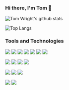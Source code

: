 ### Hi there, I'm Tom 👋

![Tom Wright's github stats](https://github-readme-stats.vercel.app/api?username=TomWright&count_private=true&show_icons=true&theme=darcula)

![Top Langs](https://github-readme-stats.vercel.app/api/top-langs/?username=TomWright&layout=compact&theme=darcula)

### Tools and Technologies

![](https://img.shields.io/badge/Lang-Go-informational?style=flat&logo=go&logoColor=white&color=2bbc8a)
![](https://img.shields.io/badge/Lang-Java-informational?style=flat&logo=java&logoColor=white&color=2bbc8a)
![](https://img.shields.io/badge/Lang-Kotlin-informational?style=flat&logo=kotlin&logoColor=white&color=2bbc8a)
![](https://img.shields.io/badge/Lang-NodeJS-informational?style=flat&logo=node.js&logoColor=white&color=2bbc8a)
![](https://img.shields.io/badge/Lang-PHP-informational?style=flat&logo=php&logoColor=white&color=2bbc8a)
![](https://img.shields.io/badge/Lang-Javascript-informational?style=flat&logo=javascript&logoColor=white&color=2bbc8a)
![]([https://img.shields.io/badge/Lang-Javascript-informational?style=flat&logo=javascript&logoColor=white&color=2bbc8a](https://img.shields.io/badge/Lang-Python-informational?style=flat&logo=go&logoColor=white&color=2bbc8a))

![]([https://img.shields.io/badge/Framework-Svelte-informational?style=flat&logo=svelte&logoColor=white&color=2bbc8a](https://img.shields.io/badge/Framework-SolidJS-informational?style=flat&logo=svelte&logoColor=white&color=2bbc8a))
![](https://img.shields.io/badge/Framework-Svelte-informational?style=flat&logo=svelte&logoColor=white&color=2bbc8a)
![](https://img.shields.io/badge/Framework-React-informational?style=flat&logo=react&logoColor=white&color=2bbc8a)
![](https://img.shields.io/badge/Framework-Spring-informational?style=flat&logo=spring&logoColor=white&color=2bbc8a)

![](https://img.shields.io/badge/Storage-MySQL-informational?style=flat&logo=mysql&logoColor=white&color=2bbc8a)
![](https://img.shields.io/badge/Storage-PosgreSQL-informational?style=flat&logo=postgresql&logoColor=white&color=2bbc8a)
![](https://img.shields.io/badge/Storage-Redis-informational?style=flat&logo=redis&logoColor=white&color=2bbc8a)

![](https://img.shields.io/badge/Messaging-Kafka-informational?style=flat&logo=apachekafka&logoColor=white&color=2bbc8a)
![](https://img.shields.io/badge/Messaging-RabbitMQ-informational?style=flat&logo=rabbitmq&logoColor=white&color=2bbc8a)
